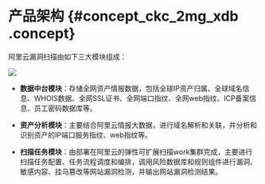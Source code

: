 # 产品架构 {#concept_ckc_2mg_xdb .concept}

阿里云漏洞扫描由如下三大模块组成：

 ![](http://static-aliyun-doc.oss-cn-hangzhou.aliyuncs.com/assets/img/13727/15566424663613_zh-CN.png) 

-   **数据中台模块**：存储全网资产情报数据，包括全球IP资产归属、全球域名信息、WHOIS数据、全网SSL证书、全网端口指纹、全网web指纹、ICP备案信息、员工密码数据库等。

-   **资产分析模块**：主要结合阿里云情报大数据，进行域名解析和关联，并分析和识别资产的IP端口服务指纹、web指纹等。

-   **扫描任务模块**：由部署在阿里云的弹性可扩展扫描work集群完成，主要进行扫描任务配置、任务流程调度和编排，调用风险数据库和规则组件进行漏洞、敏感内容、挂马篡改等网站漏洞检测，并输出网站漏洞检测结果。


